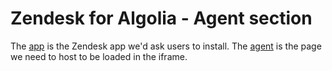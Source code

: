 # Zendesk for Algolia - Agent section

The [app](./app) is the Zendesk app we'd ask users to install.
The [agent](./agent) is the page we need to host to be loaded in the iframe.
